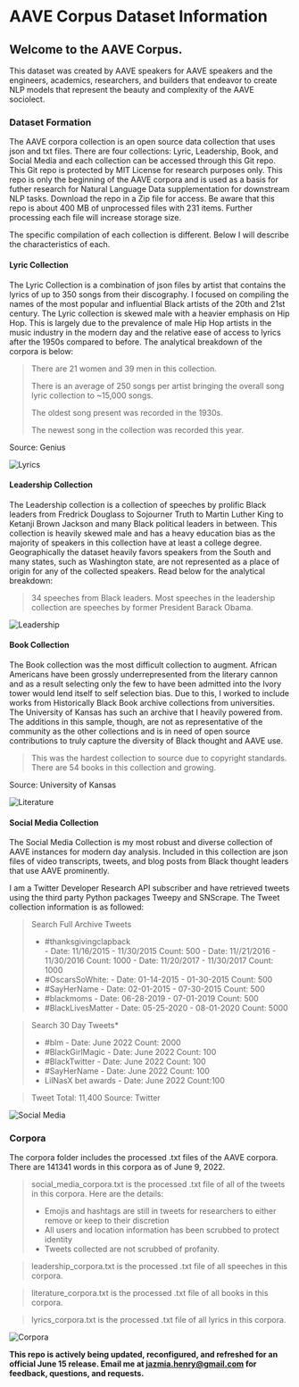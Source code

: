 # AAVE Corpus Dataset Information

## Welcome to the AAVE Corpus. 

This dataset was created by AAVE speakers for AAVE speakers and the engineers, academics, researchers, and builders that endeavor to create NLP models that represent the beauty and complexity of the AAVE sociolect. 

### Dataset Formation

The AAVE corpora collection is an open source data collection that uses json and txt files. There are four collections: Lyric, Leadership, Book, and Social Media and each collection can be accessed through this Git repo. This Git repo is protected by MIT License for research purposes only. This repo is only the beginning of the AAVE corpora and is used as a basis for futher research for Natural Language Data supplementation for downstream NLP tasks. Download the repo in a Zip file for access. Be aware that this repo is about 400 MB of unprocessed files with 231 items. Further processing each file will increase storage size. 
 
The specific compilation of each collection is different. Below I will describe the characteristics of each.

#### Lyric Collection
The Lyric Collection is a combination of json files by artist that contains the lyrics of up to 350 songs from their discography. I focused on compiling the names of the most popular and influential Black artists of the 20th and 21st century. The Lyric collection is skewed male with a heavier emphasis on Hip Hop. This is largely due to the prevalence of male Hip Hop artists in the music industry in the modern day and the relative ease of access to lyrics after the 1950s compared to before. The analytical breakdown of the corpora is below:

> There are 21 women and 39 men in this collection. 
> 
> There is an average of 250 songs per artist bringing the overall song lyric collection to ~15,000 songs.
> 
> The oldest song present was recorded in the 1930s. 
> 
> The newest song in the collection was recorded this year.

Source: Genius 

![Lyrics](corpora/lyrics_wordcloud.png)

#### Leadership Collection
The Leadership collection is a collection of speeches by prolific Black leaders from Fredrick Douglass to Sojourner Truth to Martin Luther King to Ketanji Brown Jackson and many Black political leaders in between. This collection is heavily skewed male and has a heavy education bias as the majority of speakers in this collection have at least a college degree. Geographically the dataset heavily favors speakers from the South and many states, such as Washington state, are not represented as a place of origin for any of the collected speakers. Read below for the analytical breakdown:

> 34 speeches from Black leaders. 
> Most speeches in the leadership collection are speeches by former President Barack Obama.

![Leadership](corpora/leadership_wordcloud.png)

#### Book Collection
The Book collection was the most difficult collection to augment. African Americans have been grossly underrepresented from the literary cannon and as a result selecting only the few to have been admitted into the Ivory tower would lend itself to self selection bias. Due to this, I worked to include works from Historically Black Book archive collections from universities. The University of Kansas has such an archive that I heavily powered from. The additions in this sample, though, are not as representative of the community as the other collections and is in need of open source contributions to truly capture the diversity of Black thought and AAVE use. 

> This was the hardest collection to source due to copyright standards. There are 54 books in this collection and growing.

Source: University of Kansas

![Literature](corpora/literature_wordcloud.png)

#### Social Media Collection
The Social Media Collection is my most robust and diverse collection of AAVE instances for modern day analysis. Included in this collection are json files of video transcripts, tweets, and blog posts from Black thought leaders that use AAVE prominently. 

I am a Twitter Developer Research API subscriber and have retrieved tweets using the third party Python packages Tweepy and SNScrape. The Tweet collection
information is as followed:

> Search Full Archive Tweets
> - #thanksgivingclapback  
     - Date: 11/16/2015 - 11/30/2015 Count: 500 
     - Date: 11//21/2016 - 11/30/2016 Count: 1000
     - Date: 11/20/2017 - 11/30/2017 Count: 1000
> - #OscarsSoWhite: 
     - Date: 01-14-2015 - 01-30-2015 Count: 500
> - #SayHerName 
     - Date: 02-01-2015 - 07-30-2015 Count: 500
> - #blackmoms 
     - Date: 06-28-2019 - 07-01-2019 Count: 500
> - #BlackLivesMatter 
     - Date: 05-25-2020 - 08-01-2020 Count: 5000

> Search 30 Day Tweets*
> - #blm 
     - Date: June 2022 Count: 2000
> - #BlackGirlMagic
     - Date: June 2022 Count: 100
> - #BlackTwitter
     - Date: June 2022 Count: 100
> - #SayHerName
     - Date: June 2022 Count: 100
> - LilNasX bet awards
     - Date: June 2022 Count:100

> Tweet Total: 11,400
Source: Twitter

![Social Media](corpora/social_media_wordcloud.png)

### Corpora

The corpora folder includes the processed .txt files of the AAVE corpora. There are 141341 words in this corpora as of June 9, 2022.

> social_media_corpora.txt is the processed .txt file of all of the tweets in this corpora. Here are the details:
>    - Emojis and hashtags are still in tweets for researchers to either remove or keep to their discretion
>    - All users and location information has been scrubbed to protect identity
>    - Tweets collected are not scrubbed of profanity. 

> leadership_corpora.txt is the processed .txt file of all speeches in this corpora.

> literature_corpora.txt is the processed .txt file of all books in this corpora. 

> lyrics_corpora.txt is the processed .txt file of all lyrics in this corpora.


![Corpora](corpora/corpora_wordcloud.png)






**This repo is actively being updated, reconfigured, and refreshed for an official June 15 release. Email me at jazmia.henry@gmail.com for feedback, questions, and requests.**

